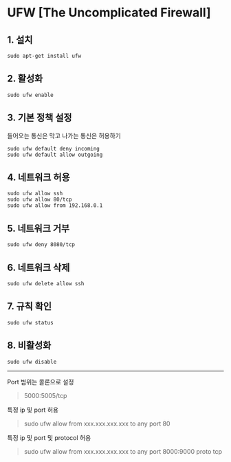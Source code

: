 # UFW [The Uncomplicated Firewall]

## 1. 설치

```
sudo apt-get install ufw
```

## 2. 활성화

```
sudo ufw enable
```

## 3. 기본 정책 설정

들어오는 통신은 막고 나가는 통신은 허용하기

```
sudo ufw default deny incoming
sudo ufw default allow outgoing
```

## 4. 네트워크 허용

```
sudo ufw allow ssh
sudo ufw allow 80/tcp
sudo ufw allow from 192.168.0.1
```

## 5. 네트워크 거부

```
sudo ufw deny 8080/tcp
```

## 6. 네트워크 삭제

```
sudo ufw delete allow ssh
```

## 7. 규칙 확인

```
sudo ufw status
```

## 8. 비활성화

```
sudo ufw disable
```

---

Port 범위는 콜론으로 설정

> 5000:5005/tcp

특정 ip 및 port 허용

> sudo ufw allow from xxx.xxx.xxx.xxx to any port 80

특정 ip 및 port 및 protocol 허용

> sudo ufw allow from xxx.xxx.xxx.xxx to any port 8000:9000 proto tcp
